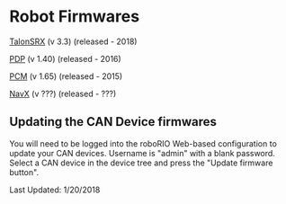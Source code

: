 # Robot Firmwares
[TalonSRX](http://www.ctr-electronics.com/control-system/motor-control/talon-srx.html#product_tabs_technical_resources) (v 3.3) (released - 2018)

[PDP](http://www.ctr-electronics.com/control-system/pdp.html#product_tabs_technical_resources) (v 1.40) (released - 2016)

[PCM](http://www.ctr-electronics.com/control-system/pcm.html#product_tabs_technical_resources) (v 1.65)	(released - 2015)

[NavX](https://www.kauailabs.com/support/navx-mxp/kb/faq.php?id=48) (v ???) (released - ???)

## Updating the CAN Device firmwares
You will need to be logged into the roboRIO Web-based configuration to update your CAN devices. Username is "admin" with a blank password.
Select a CAN device in the device tree and press the "Update firmware button".

Last Updated: 1/20/2018